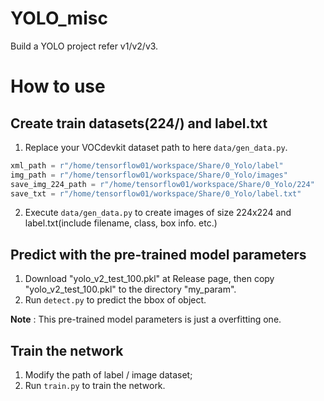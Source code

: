 # YOLO_misc
Build a YOLO project refer v1/v2/v3.

# How to use

## Create train datasets(224/) and label.txt
1. Replace your VOCdevkit dataset path to here `data/gen_data.py`.
``` python
xml_path = r"/home/tensorflow01/workspace/Share/0_Yolo/label"
img_path = r"/home/tensorflow01/workspace/Share/0_Yolo/images"
save_img_224_path = r"/home/tensorflow01/workspace/Share/0_Yolo/224"
save_txt = r"/home/tensorflow01/workspace/Share/0_Yolo/label.txt"
```
2. Execute `data/gen_data.py` to create images of size 224x224 and label.txt(include filename, class, box info. etc.)

## Predict with the pre-trained model parameters
1. Download "yolo_v2_test_100.pkl" at Release page, then copy "yolo_v2_test_100.pkl" to the directory "my_param".
2. Run `detect.py` to predict the bbox of object. 

**Note** : This pre-trained model parameters is just a overfitting one.

## Train the network
1. Modify the path of label / image dataset;
2. Run `train.py` to train the network.
